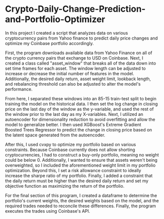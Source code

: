 # Crypto-Daily-Change-Prediction-and-Portfolio-Optimizer
In this project I created a script that analyzes data on various cryptocurrency pairs from Yahoo finance to predict daily price changes and optimize my Coinbase portfolio accordingly. 


First, the program downloads available data from Yahoo Finance on all of the crypto currency pairs that exchange to USD on Coinbase. Next, I created a class called "asset_window" that breaks all of the data down into set time frames for each asset. The window length can be adjusted to increase or decrease the initial number of features in the model. Additionally, the desired daily return, asset weight limit, lookback length, and rebalancing threshold can also be adjusted to alter the model's performance. 


From here, I separated these windows into an 85-15 train-test split to begin training the model on the historical data. I then set the log change in closing price on the last day of the window as the y-variable, and used the rest of the window prior to the last day as my X-variables. Next, I utilized an autoencoder for dimensionality reduction to avoid overfitting and allow the model to generalize better. I then used XGBoost's Extreme Gradient Boosted Trees Regressor to predict the change in closing price based on the latent space generated from the autoencoder. 


After this, I used cvxpy to optimize my portfolio based on various constraints. Because Coinbase currently does not allow shorting cryptocurrencies, I had to construct a buy-only portfolio, meaning no weight could be below 0. Additionally, I wanted to ensure that assets weren't being overweighted, so I included the aforementioned weight limit in my portfolio optimization. Beyond this, I set a risk allowance constraint to ideally increase the sharpe ratio of my portfolio. Finally, I added a constraint that the daily return must be higher than the desired daily return and set my objective function as maximizing the return of the portfolio. 


For the final section of this program, I created a dataframe to determine the portfolio's current weights, the desired weights based on the model, and the required trades needed to reconcile these differences. Finally, the program executes the trades using Coinbase's API.
